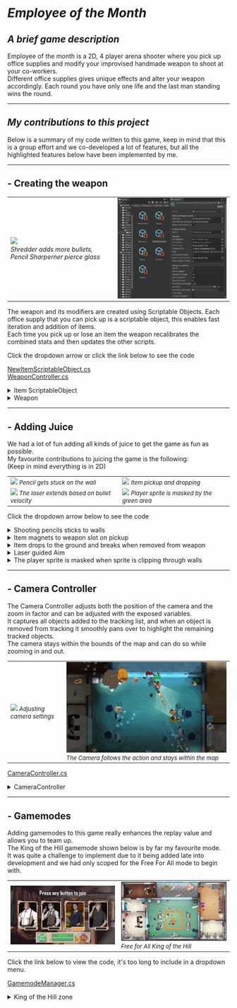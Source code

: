 <head>
  <!-- Include the Prism.js library and the C# language support -->
  <link rel="stylesheet" href="https://cdnjs.cloudflare.com/ajax/libs/prism/1.25.0/themes/prism-tomorrow.min.css"> <!-- CDN link to the dark theme CSS file -->
  <script src="https://cdnjs.cloudflare.com/ajax/libs/prism/1.25.0/components/prism-csharp.min.js"></script>
</head>
<body>

# *Employee of the Month*

## *A brief game description*

Employee of the month is a 2D, 4 player arena shooter where you pick up office supplies and modify your improvised handmade weapon to shoot at your co-workers.  
Different office supplies gives unique effects and alter your weapon accordingly. Each round you have only one life and the last man standing wins the round.

---

## *My contributions to this project*

Below is a summary of my code written to this game, keep in mind that this is a group effort and we co-developed a lot of features, but all the highlighted features below have been implemented by me. 

---

## - **Creating the weapon**

<table>
  <tr>
    <td><img src="Images\EOTM_weapon-pickup.gif"/>
  <br> <i>Shredder adds more bullets, Pencil Sharperner  pierce glass</i></td>
    <td><img src="Images\EOTM_scriptable_objects.png" /></td>
  </tr>
</table>


The weapon and its modifiers are created using Scriptable Objects. Each office supply that you can pick up is a scriptable object, this enables fast iteration and addition of items.  
Each time you pick up or lose an item the weapon recalibrates the combined stats and then updates the other scripts.

Click the dropdown arrow or click the link below to see the code

[NewItemScriptableObject.cs](https://github.com/MikaelahJ/EmployeeOfTheMonth/blob/main/Employee%20of%20the%20month/Assets/Scripts/Weapon%20Scripts/WeaponController.cs)  
[WeaponController.cs](https://github.com/MikaelahJ/EmployeeOfTheMonth/blob/main/Employee%20of%20the%20month/Assets/Scripts/Weapon%20Scripts/WeaponController.cs)  

<details>
<summary>Item ScriptableObject</summary>

<pre><code class="language-csharp">
using UnityEngine;

[CreateAssetMenu(fileName = "NewItem", menuName = "ScriptableObjects/NewItemScriptableObject", order = 1)]

//Add variables in the list below, please set the value to 0 or equivalent
//After you added a variable, update the UpdateWeaponStats Function in WeaponController
public class NewItemScriptableObject : ScriptableObject
{
    [Header("Item On Weapon Sprite")]
    public Sprite itemIcon;
    public Sprite itemBrokenOnGround;
    public bool brokenItemSticksToWall = false;

    [Header("In Game Sprite")]
    public Sprite sprite;

    [Header("Sounds")]
    public AudioClip onRespawn;
    public AudioClip onPickup;
    public AudioClip onDestroy;
    [Tooltip("Will always play if you have three of this item")]
    public AudioClip ultimateFire;
    public AudioClip fire;
    [Tooltip("Highest priority overrides the current fire sound")]
    public int fireSoundPriority = 0;
    public AudioClip bulletImpactSound;
    [Tooltip("Highest priority overrides the current bullet impact sound")]
    public int bulletImpactPriority = 0;

    [Header("Weapon modifiers")]
    [Tooltip("Total Ammo before item breaks")]
    public float ammo = 0;
    [Tooltip("ammo consumed per shot, ammoweight of 0.5 fires 2 bullets per 1 ammo. Three ammoweight 0.5 mods gives 0.125 ammoweight, 8 shots per 1 ammo. Three ammoweight 1.5 mods gives 3.4 ammoweight, 1 shot per 3.4 ammo")]
    public float ammoWeight = 1;
    [Tooltip("modifier is additive")]
    public float weaponDamage = 0;
    [Tooltip("modifier is additive")]
    public float recoilModifier = 0;
    [Tooltip("Base rate of Bullets fired per second, can only be set on base weapon")]
    public float baseFireRate = 0;
    [Tooltip("% Increase of fire rate, use negative values for a decrease in fire rate")]
    public float fireRatePercentage = 0;
    [Tooltip("3 items with 100% accuracy gives weapon 100% accuracy, 3 items with 80% accuracy gives 0.8*0.8*0.8 = 51% accuracy")]
    [Range(0, 100)]public float accuracy = 100;
    [Tooltip("The spread of missed bullets, 0% accuracy with a 45 degree miss angle allows you to miss in a 90 degree cone")]
    [Range(0, 90)] public float maxMissDegAngle = 0;
    public bool isShotgun = false;
    public bool isSuperShredder = false;

    public int shotgunAmount = 0;

    [Header("Bullet modifiers")]
    public Sprite bulletSprite;
    [Tooltip("Highest priority overrides the current bullet sprite")]
    public int bulletSpritePriority = 0;

    [Tooltip("modifier is additive")]
    public float bulletVelocity = 0f;
    [Header("Bouncy")]
    public bool isBouncy = false;
    public int numOfBounces = 0;
    [Header("Penetration")]
    public bool isPenetrate = false;
    public int numOfPenetrations = 0;
    [Header("Explosive")]
    public bool isSuperMicro = false;
    public bool isExplosive = false;
    public float explosionRadius = 0f;
    public float explosionDamage = 0f;
    [Header("Knockback")]
    public bool isKnockback = false;
    public float knockbackModifier = 0f;
    [Header("Homing")]
    public bool isHoming = false;
    public float turnSpeed = 0f;
    public float scanBounds = 0f;
    [Header("Stapler")]
    public bool isSuperStapler = false;
    public bool isStapler = false;
    public float stunTime = 0f;
    public float speedSlowdown = 0;
    [Header("Animations")]
    public bool hasAnimations = false;
}
</code></pre>

</details>

<details>
<summary>Weapon</summary>

 ```csharp
 using System.Collections;
using System.Collections.Generic;
using UnityEngine;

public class WeaponController : MonoBehaviour
{
    public int itemSlots = 3;
    [Header("Equipped Weapon")]
    public NewItemScriptableObject weapon;

    [Header("Base Weapon")]
    public NewItemScriptableObject baseWeapon;

    [Header("Equipped Items")]
    public NewItemScriptableObject[] items;

    public UIItemHolder itemHolder;

    private AudioSource sound;

    public bool isDead = false;

    [SerializeField] private Laser laserScript;
    [SerializeField] private Fire fireScript;

    void Start()
    {
        items = new NewItemScriptableObject[itemSlots];
        UpdateWeaponStats();

        sound = GetComponent<AudioSource>();
        sound.volume = AudioManager.instance.audioClips.sfxVolume;
    }

    public void AddItem(NewItemScriptableObject item)
    {
        if (isDead)
        {
            Debug.Log("Can't add item: Player is dead!");
            return;
        }

        for (int i = 0; i < items.Length; i++)
        {
            if (items[i] == null)
            {
                items[i] = Instantiate(item);
                if (itemHolder != null)
                {
                    itemHolder.AddItem(item, i);
                }
                Debug.Log("Added item: " + item.name);
                //Play pickup sound
                sound.volume = AudioManager.instance.audioClips.sfxVolume;
                sound.PlayOneShot(item.onPickup);

                UpdateWeaponStats();

                return;
            }
        }
        Debug.Log("Inventory full, can't add item: " + item.name);
    }

    public (bool, int) CanAddItem()
    {
        for (int i = 0; i < items.Length; i++)
        {
            if (items[i] == null)
            {
                return (true, i);
            }
        }

        return (false, -1);
    }


    public void RemoveAllItems()
    {
        laserScript.DiscardSuperSprite();

        for (int i = 0; i < items.Length; i++)
        {
            RemoveItem(i, false);
        }
        Debug.Log("Removed all items from weapon!");
    }

    public void RemoveItem(int index, bool playSound)
    {
        if (items[index] == null)
        {
            Debug.Log("Can't remove item at position " + index + ", item not found");
            return;
        }

        //Play item removed sound
        if (playSound)
        {
            sound.volume = AudioManager.instance.audioClips.sfxVolume;
            sound.PlayOneShot(items[index].onDestroy);
        }

        //Remove item sprite from weapon
        if (itemHolder != null)
        {
            itemHolder.RemoveItem(index, items[index]);
        }
        //Remove item from weapon
        Debug.Log("Removed item: " + items[index].name);
        items[index] = null;
        UpdateWeaponStats();
    }

    void UpdateWeaponStats()
    {
        NewItemScriptableObject newWeapon = Instantiate(baseWeapon);
        newWeapon.name = "Weapon";
        bool checkIfUltimate = true;
        for (int i = 0; i < items.Length; i++)
        {
            //Check if we have item to add to gun
            if (items[i] == null)
            {
                checkIfUltimate = false;
                continue;
            }

            NewItemScriptableObject item = items[i];

            if (i != 0)
            {
                //Check if previous item we added is the same
                checkIfUltimate = checkIfUltimate && item.name == items[i - 1].name;
            }

            //Weapon Modifiers
            if (newWeapon.fireSoundPriority < item.fireSoundPriority)
            {
                newWeapon.fireSoundPriority = item.fireSoundPriority;
                newWeapon.fire = item.fire;
            }

            if (newWeapon.bulletImpactPriority < item.bulletImpactPriority)
            {
                newWeapon.bulletImpactPriority = item.bulletImpactPriority;
                newWeapon.bulletImpactSound = item.bulletImpactSound;
            }

            newWeapon.ammo += item.ammo;
            newWeapon.ammoWeight *= item.ammoWeight;
            newWeapon.weaponDamage += item.weaponDamage;
            newWeapon.baseFireRate *= (1 + (item.fireRatePercentage / 100f));
            newWeapon.recoilModifier += item.recoilModifier;
            newWeapon.accuracy *= (item.accuracy / 100f);
            newWeapon.maxMissDegAngle += item.maxMissDegAngle;
            newWeapon.isShotgun = newWeapon.isShotgun || item.isShotgun;
            newWeapon.shotgunAmount += item.shotgunAmount;

            //Bullet Modifiers
            if (newWeapon.bulletSpritePriority < item.bulletSpritePriority)
            {
                newWeapon.bulletSpritePriority = item.bulletSpritePriority;
                newWeapon.bulletSprite = item.bulletSprite;
            }

            newWeapon.bulletVelocity += item.bulletVelocity;
            newWeapon.isBouncy = newWeapon.isBouncy || item.isBouncy;
            newWeapon.numOfBounces += item.numOfBounces;
            newWeapon.numOfPenetrations += item.numOfPenetrations;
            newWeapon.isPenetrate = newWeapon.isPenetrate || item.isPenetrate;
            newWeapon.isExplosive = newWeapon.isExplosive || item.isExplosive;
            newWeapon.explosionRadius += item.explosionRadius;
            newWeapon.explosionDamage += item.explosionDamage;
            newWeapon.isKnockback = newWeapon.isKnockback || item.isKnockback;
            newWeapon.knockbackModifier += item.knockbackModifier;
            newWeapon.isHoming = newWeapon.isHoming || item.isHoming;
            newWeapon.turnSpeed += item.turnSpeed;
            newWeapon.scanBounds += item.scanBounds;
            newWeapon.isStapler = newWeapon.isStapler || item.isStapler;
            newWeapon.stunTime += item.stunTime;
            newWeapon.speedSlowdown += item.speedSlowdown;
        }

        //Add ultimate effects
        if (checkIfUltimate)
        {
            Debug.Log("Equipped ultimate: itemName" + items[0].name);
            if (items[0].name == "Microwave(Clone)")
            {
                newWeapon.isSuperMicro = true;
            }

            if (items[0].name == "Pencil Sharpener(Clone)")
            {
                fireScript.shakeDuration = 0.4f;
                fireScript.shakeMagnitude = 0.5f;
                GetComponent<Fire>().bulletSizeMultiplier = 2f;
            }

            if (items[0].name == "Rubber(Clone)")
            {
                GetComponent<Fire>().isUltimateRubber = true;
                newWeapon.numOfBounces = 50;
            }

            if (items[0].name == "Shredder(Clone)")
            {
                fireScript.shakeDuration = 0.4f;
                fireScript.shakeMagnitude = 0.2f;
                newWeapon.shotgunAmount = 30;
                newWeapon.isSuperShredder = true;
            }

            if (items[0].name == "Stapler(Clone)")
            {
                newWeapon.stunTime = 3;
                newWeapon.isSuperStapler = true;
            }

            if (items[0].ultimateFire != null)
            {
                newWeapon.fire = items[0].ultimateFire;
                newWeapon.ultimateFire = items[0].ultimateFire;
            }
        }
        else
        {
            fireScript.shakeDuration = 0f;
            fireScript.shakeMagnitude = 0f;
            GetComponent<Fire>().bulletSizeMultiplier = 1f;
            GetComponent<Fire>().isUltimateRubber = false;
        }
        weapon = newWeapon;
        UpdateFireStats();
        UpdateAimLine();
    }

    public void LoseItemAmmo(float shots)
    {
        for (int i = 0; i < items.Length; i++)
        {
            if (items[i] != null)
            {
                items[i].ammo -= shots;
                if (items[i].ammo <= 0)
                {
                    RemoveItem(i, true);
                }
            }
        }
    }

    void UpdateFireStats()
    {
        if (GetComponent<Fire>() != null)
        {
            GetComponent<Fire>().UpdateFireModifiers();
        }
    }

    void UpdateAimLine()
    {
        if (GetComponentInChildren<AimLine>() != null)
        {
            AimLine aimLine = GetComponentInChildren<AimLine>();
            if(CanAddItem().Item2 == 0)
            {
                aimLine.laserMaxLength = 0;
            }
            else
            {
                aimLine.laserMaxLength = 3 * (weapon.bulletVelocity / baseWeapon.bulletVelocity);
            }
        }
    }

    public int NumOfItems()
    {
        int count = 0;
        foreach (var item in items)
        {
            if (item != null) { count++; }
        }
        return count;
    }

}
```

</details>

---

## - **Adding Juice**

We had a lot of fun adding all kinds of juice to get the game as fun as possible.  
My favourite contributions to juicing the game is the following:  
(Keep in mind everything is in 2D) 

<table>
  <tr>
    <td><img src="Images\EOTM_pencil_wall.gif" /> <font size="2">  
  <i>Pencil gets stuck on the wall</font></td>
    <td><img src="Images\EOTM_items.gif" /> <font size="2">  
  <i>Item pickup and dropping</font></td>
  </tr>
  <tr>
    <td><img src="Images\EOTM_aimline.gif" /> <font size="2">  
  <i>The laser extends based on bullet velocity</font></td>
    <td><img src="Images\EOTM_masking.gif" /> <font size="2">  
  <i>Player sprite is masked by the green area</font></td>
  </tr>
</table>

Click the dropdown arrow below to see the code

<details>
<summary>Shooting pencils sticks to walls</summary>
<br>

 ```csharp
using UnityEngine;

//This object gets instanced when a pencil bullet hits a wall
//All functions gets called by the bullet before the bullet is destroyed

public class PencilStuckInWall : MonoBehaviour
{
    public GameObject pencil;
    public GameObject crack;

    public void SetPencilPosition(Collision2D wall)
    {
        Vector2 conctactPoint = wall.GetContact(0).point;
        Vector2 wallNormal = wall.GetContact(0).normal;


        float penDistanceFromCenter = Vector2.Dot(conctactPoint, wallNormal);
        float wallDistanceFromCenter = Vector2.Dot(wall.transform.position, wallNormal);

        float distanceUpWall = penDistanceFromCenter - wallDistanceFromCenter;
        //puts the pen 1/4th of the wall up from contact point
        Vector2 offset = wallNormal * 0.5f * distanceUpWall;
        transform.position = conctactPoint - offset;
    }

    public void SetPencilRotation(Quaternion rotation)
    {
        pencil.transform.rotation = rotation;
    }

    public void SetCrackTransform(Collision2D wall)
    {
        //Vector perpendicular to wall
        Vector2 wallNormal = wall.GetContact(0).normal;
        //Vector towards wall from collision point
        Vector2 wallDirection = new Vector2(wallNormal.y, wallNormal.x);

        //The centerpoint where all walls are facing towards this point
        Vector3 wallGraphicsCenterPoint = new Vector3(0, -1, 0);

        //Checks distance from Vector3.zero, the dot product of the normal vector compares only the distance in relation to the walls face
        //a wall along the x-axis will have a normal of (0, 1) and then we compare only the y value distance from center to figure out if the pen is above or below the wall
        float itemDistanceFromCenter = Mathf.Abs(Vector2.Dot((transform.position - wallGraphicsCenterPoint), wallNormal));
        float wallDistanceFromCenter = Mathf.Abs(Vector2.Dot((wall.transform.position - wallGraphicsCenterPoint), wallNormal));

        if (wallDistanceFromCenter < itemDistanceFromCenter)
        {
            //Item is behind a wall
            pencil.GetComponent<SpriteRenderer>().sortingOrder = -2;
            Destroy(crack);
            return;
        }
        else
        {
            //Debug.Log("Put item on wall");
            //Set the items angle to 70deg relative to the walls face
            crack.transform.localEulerAngles = new Vector3(wallDirection.x * -70, wallDirection.y * 70, transform.localEulerAngles.z);
            crack.GetComponent<SpriteRenderer>().sortingOrder = 1;
        }
    }
}
```
</details>


<details>
<summary>Item magnets to weapon slot on pickup</summary>
<br>

 ```csharp
    //Negative base speed makes item go away from target at start
    public float baseSpeed = -3f;
    public float acceleration = 15;

    public void MoveTowardsTarget()
        {
            Vector3 itemSlotPosition = itemSlot.transform.position;
            Vector3 moveDirection = itemSlotPosition - transform.position;

            if(moveDirection.magnitude < 0.2f)
            {
                targetWeapon.GetComponent<WeaponController>().AddItem(item);
                Destroy(gameObject);
            }

            transform.position += baseSpeed * Time.deltaTime * moveDirection.normalized;
            baseSpeed += Time.deltaTime * acceleration;
        }

```
</details>

<details>
<summary>Item drops to the ground and breaks when removed from weapon</summary>
<br>

 ```csharp
 using UnityEngine;

public class ItemRemovedFromGun : MonoBehaviour
{
    public Sprite sprite;
    public Sprite brokenSprite;
    public Vector3 moveDirection;

    public bool sticksToWalls = false;

    public float throwDistance = 5f;
    public float throwHeight = 1;
    public float animationSpeed = 4;
    public float breakSize = 1f;

    private Vector3 startLocalScale;
    private Rigidbody2D rb2d;

    private float timer = 0;
    private bool isBroken = false;

    void Start()
    {
        rb2d = GetComponent<Rigidbody2D>();
        GetComponent<SpriteRenderer>().sprite = sprite;
        startLocalScale = transform.localScale;

        float offset = 0.1f;
        float randomDistance = throwDistance + throwDistance * Random.Range(-throwDistance * offset, throwDistance * offset);
        rb2d.AddForce(moveDirection * randomDistance, ForceMode2D.Impulse);
    }

    void FixedUpdate()
    {
        if (isBroken) { return; }

        //For Kinematic Mode
        //Vector3 moveDistance = throwDistance * moveDirection * Time.deltaTime;
        //rb2d.MovePosition(transform.position + moveDistance);

        float size = Mathf.Sin(timer);

        transform.localScale = startLocalScale + startLocalScale * throwHeight * size;

        timer += (Time.deltaTime * animationSpeed);

        if(breakSize - 1 > size) 
        {
            BreakItem(null);
        }
    }

    void BreakItem(Collision2D wall)
    {
        isBroken = true;

        GetComponent<CircleCollider2D>().enabled = false;
        GetComponent<SpriteRenderer>().sortingOrder = -1;
        GetComponent<SpriteRenderer>().sprite = brokenSprite;
        GetComponent<Rigidbody2D>().velocity = Vector2.zero;

        transform.localScale = new Vector3(breakSize, breakSize, breakSize);

        //If not broken by wall
        if (wall == null)
            return;

        //Vector perpendicular to wall
        Vector2 wallNormal = wall.GetContact(0).normal;
        //Vector towards wall from collision point
        Vector2 wallDirection = new Vector2(wallNormal.y, wallNormal.x);

        float itemDistanceFromCenter = Mathf.Abs(Vector2.Dot((Vector2)transform.position, wallNormal));
        float wallDistanceFromCenter = Mathf.Abs(Vector2.Dot((Vector2)wall.transform.position, wallNormal));

        if (wallDistanceFromCenter > itemDistanceFromCenter)
        {
            Debug.Log("Put item on wall");
            //Set the items angle to 70deg relative to the walls face
            transform.localEulerAngles = new Vector3(wallDirection.x * -70, wallDirection.y * 70, transform.localEulerAngles.z);
            GetComponent<SpriteRenderer>().sortingOrder = 1;

            float wallX = Mathf.Abs(wallNormal.x);
            float wallY = Mathf.Abs(wallNormal.y);

            //Move the item "up the wall" from collision point
            Vector2 offset = wallNormal / 8;
            transform.position -= (Vector3)offset;
        }
        else
        {
            //Item is behind a wall
            Destroy(gameObject);
        }
    }

    private void OnCollisionEnter2D(Collision2D other)
    {
        if(!sticksToWalls) { return; }

        Debug.Log("Collided with " + other.transform.name);
        if (other.gameObject.CompareTag("HardWall") || other.gameObject.CompareTag("SoftWall"))
        {
            Debug.Log("Item Collided with wall");
            BreakItem(other);
        }
    }
}
```
</details>

<details>
<summary>Laser guided Aim</summary>
<br>

 ```csharp
using UnityEngine;

[RequireComponent(typeof(LineRenderer))]
public class AimLine : MonoBehaviour
{
    private LineRenderer aimLine;
    public float laserWidth = 0.1f;
    public float laserMaxLength = 5f;
    public bool isBlocked = false;

    void Start()
    {
        aimLine = GetComponent<LineRenderer>();
        Vector3[] initLaserPositions = new Vector3[2] { Vector3.zero, Vector3.zero };
        aimLine.SetPositions(initLaserPositions);
    }

    void Update()
    {
        if (!isBlocked)
        {
            aimLine.enabled = true;
            ShootLaserFromTargetPosition(transform.position, transform.up, laserMaxLength);
        }
        else
        {
            aimLine.enabled = false;
        }
    }

    void ShootLaserFromTargetPosition(Vector3 targetPosition, Vector3 direction, float length)
    {
        Vector3 endPosition = targetPosition + (length * direction);

        RaycastHit2D raycastHit = Physics2D.Raycast(targetPosition, direction, length, LayerMask.GetMask("HardWall", "SoftWall"));
        
        if(raycastHit)
            endPosition = raycastHit.point;

        aimLine.SetPosition(0, targetPosition);
        aimLine.SetPosition(1, endPosition);
    }
}
```
</details>

<details>
<summary>The player sprite is masked when sprite is clipping through walls</summary>
<br>

 ```csharp
using System.Collections.Generic;
using UnityEngine;

public class RoomMaskManager : MonoBehaviour
{
    [SerializeField] private List<SpriteMask> rooms;
    public string layerName;

    void Start()
    {
        foreach (var spriteMask in rooms)
        {
            spriteMask.frontSortingLayerID = SortingLayer.NameToID(layerName);
            spriteMask.backSortingLayerID = SortingLayer.NameToID(layerName);
            spriteMask.GetComponent<RoomMask>().playerSpriteName = layerName;
        }
    }
}

```
 ```csharp
using UnityEngine;

 public class RoomMask : MonoBehaviour
{
    public string playerSpriteName;
    bool startCollision;

    void Start()
    {
        //Fixes bug where player is hidden at start because game time is paused before collision triggers to play the 3..2..1 countdown.
        Invoke(nameof(DisableAllMasks), 0.1f);
    }

    void DisableAllMasks()
    {
        if(!startCollision)
        GetComponent<SpriteMask>().enabled = false;
    }

    private void OnTriggerEnter2D(Collider2D collision)
    {
        startCollision = true;
        //Debug.Log("Trigger Entered with " + collision.name);
        if(collision.name != playerSpriteName) { return; }
        //Debug.Log("Enabled mask: " + collision.name);
        GetComponent<SpriteRenderer>().enabled = false;
        GetComponent<SpriteMask>().enabled = true;
    }

    private void OnTriggerExit2D(Collider2D collision)
    {
        //Debug.Log("Trigger Left: " + collision.name);
        if (collision.name != playerSpriteName) { return; }

        if (collision.transform.parent.TryGetComponent<HasHealth>(out HasHealth health))
        {
            if (health.isDead)
            {
                Debug.Log("RoomMask: Player died");
                return;
            }
        }

        Debug.Log("Disabled mask: " + collision.name);
        GetComponent<SpriteRenderer>().enabled = true;
        GetComponent<SpriteMask>().enabled = false;
    }
}
 ```
</details>

---

## - **Camera Controller**

The Camera Controller adjusts both the position of the camera and the zoom in factor and can be adjusted with the exposed variables.  
It captures all objects added to the tracking list, and when an object is removed from tracking it smoothly pans over to highlight the remaining tracked objects.  
The camera stays within the bounds of the map and can do so while zooming in and out.

<table>
  <tr>
    <td><img src="Images\EOTM_CameraController.gif" /> <font size="2">  
  <i>Adjusting camera settings</font></td>
    <td><img src="Images\EOTM_04.gif" /> <font size="2">  
  <i>The Camera follows the action and stays within the map</font></td>
  </tr>

</table>

[CameraController.cs](https://github.com/MikaelahJ/EmployeeOfTheMonth/blob/main/Employee%20of%20the%20month/Assets/Scripts/CameraController.cs)  

<details>
<summary>CameraController</summary>
<br>

 ```csharp
using System.Collections;
using System.Collections.Generic;
using UnityEngine;

public class CameraController : MonoBehaviour
{
    public GameObject map;
    public GameObject[] players;
        
    [SerializeField] [Range(0, 10)]   private float moveSpeed = 2;
    [SerializeField] [Range(0, 10)]   private float zoomSpeed = 1.5f;
    [SerializeField] [Range(-10, 10)] private float zoomOffset = 1;
    [SerializeField] [Range(0, 10)]   private float zoomScale = 2.8f;

    [SerializeField] [Range(0, 10)]   private float minOrthograpic = 4;
    [SerializeField] [Range(0, 100)]  private float maxOrthograpic = 15;

    private float xMin, xMax, yMin, yMax;
    private Camera cam;
    private int numOfPlayers = 0;

    void Awake()
    {
        players = new GameObject[4];
        if(TryGetComponent(out AudioSource audio))
        {
            audio.volume = AudioManager.instance.audioClips.characterVolume;
        }
    }
    // Start is called before the first frame update
    void Start()
    {
        cam = GetComponent<Camera>();
        //Lock the camera to the map
        if (map.TryGetComponent<BoxCollider>(out BoxCollider mapBounds))
        {
            if(mapBounds.bounds.extents.x/cam.aspect > mapBounds.bounds.extents.y)
            {
                xMin = -mapBounds.bounds.extents.x + mapBounds.bounds.center.x;
                xMax = mapBounds.bounds.extents.x + mapBounds.bounds.center.x;
                yMin = xMin / cam.aspect;
                yMax = xMax / cam.aspect;
                //Debug.Log("Camera limited by Width");
            }
            else
            {
                yMin = -mapBounds.bounds.extents.y + mapBounds.bounds.center.y;
                yMax = mapBounds.bounds.extents.y + mapBounds.bounds.center.y;

                xMin = yMin * cam.aspect;
                xMax = yMax * cam.aspect;
                //Debug.Log("Camera limited by height");
            }

            //Set the max cam size to view whole map
            maxOrthograpic = yMax;
        }
    }

    void Update()
    {
        if(numOfPlayers != 0)
            MoveCameraOrthographic(players);
        if(numOfPlayers == 1)
        {
            moveSpeed = 8;
        }
    }

    public void AddCameraTracking(GameObject player)
    {
        for (int i = 0; i < players.Length; i++)
        {
            if (players[i] == null)
            {
                players[i] = player;
                Debug.Log("Added " + player.name + " to camera tracking");
                numOfPlayers++;
                return;
            }
        }
        Debug.Log("Tracking list full! Couldn't add " + player.name + " to camera tracking");
    }

    public void RemoveCameraTracking(GameObject player)
    {
        for (int i = 0; i < players.Length; i++)
        {
            if (players[i] == player)
            {
                players[i] = null;
                Debug.Log("Removed " + player.name + " from camera tracking");
                numOfPlayers--;
                return;
            }
        }
        Debug.Log("Can't Remove " + player.name + " in camera tracking list, does not exist in tracking");
    }


    void MoveCameraOrthographic(GameObject[] players)
    {
        //Set Size
        float currentSize = cam.orthographicSize;
        float targetSize = zoomOffset + GetCameraTargetSize(players);
        float increment = (targetSize - currentSize) * Time.deltaTime * zoomSpeed;

        cam.orthographicSize = Mathf.Clamp(currentSize + increment, minOrthograpic, maxOrthograpic);

        //Move camera
        Vector3 middle = GetCameraDestination(players);
        middle.z = 0;
        transform.position += middle * Time.deltaTime * moveSpeed;

        if(map != null)
            transform.position = ClampCameraToMap();
    }

    Vector3 ClampCameraToMap()
    {
        float height = cam.orthographicSize;
        float width = height * cam.aspect;

        float camX = Mathf.Clamp(transform.position.x, xMin + width, xMax - width);
        float camY = Mathf.Clamp(transform.position.y, yMin + height, yMax - height);
        return new Vector3(camX, camY, -10);
    }

    float GetCameraTargetSize(GameObject[] players)
    {
        float aspect = GetComponent<Camera>().aspect;
        List<Vector3> playerPositions = new List<Vector3>();

        //Scale distance in proportions to the camera aspect
        for (int i = 0; i < players.Length; i++)
        {
            if(players[i] != null)
                playerPositions.Add(new Vector3(players[i].transform.position.x, players[i].transform.position.y * aspect));
        }

        float maxDistance = minOrthograpic;
        //Calculate the max distance of all player pairs
        foreach (Vector3 position in playerPositions)
        {
            for (int i = 1; i < playerPositions.Count; i++)
            {
                float distance = Vector2.Distance(position, playerPositions[i]);
                if (maxDistance < distance)
                {
                    maxDistance = distance;
                }
            }
        }

        return maxDistance/zoomScale;
    }

    Vector3 GetCameraDestination(GameObject[] players)
    {
        Vector3 destination = Vector2.zero;
        foreach (GameObject player in players)
        {
            if(player != null)
                destination += (player.transform.position - transform.position);
        }

        destination = destination / players.Length;

        return destination;
    }

    void MoveCameraPerspective(Vector3 player, Vector3 cube)
    {
        Vector3 middle = ((player - transform.position) + (cube - transform.position)) / 2;

        transform.position += middle * Time.deltaTime * moveSpeed;
        transform.position = Vector3.Lerp(transform.position, new(transform.position.x, transform.position.y, -(zoomOffset + Vector2.Distance(player, cube))), Time.deltaTime);
    }
}

```
</details>

---

## - **Gamemodes**

Adding gamemodes to this game really enhances the replay value and allows you to team up.  
The King of the Hill gamemode shown below is by far my favourite mode.  
It was quite a challenge to implement due to it being added late into development and we had only scoped for the Free For All mode to begin with.

<table>
  <tr>
    <td><img src="Images\EOTM_gamemodes.gif" /> </td>
    <td><img src="Images\EOTM_02.gif" /> <font size="2">  
  <i> Free for All King of the Hill</font></td>
  </tr>
</table>

Click the link below to view the code, it's too long to include in a dropdown menu.

[GamemodeManager.cs](https://github.com/MikaelahJ/EmployeeOfTheMonth/blob/main/Employee%20of%20the%20month/Assets/Scripts/GameModeManager.cs) 

<details>
<summary>King of the Hill zone</summary>
<br>

 ```csharp
using System.Collections;
using System.Collections.Generic;
using UnityEngine;
using System.Linq;
using System.Text.RegularExpressions;
using TMPro;

public class KingOfTheHillScript : MonoBehaviour
{
    ParticleSystem sys;
    ParticleSystemRenderer myParticleSystemRenderer;
    BoxCollider2D myCollider;
    LineRenderer myLine;
    [SerializeField] private TextMeshPro scoreText;

    List<Team> teamsInZone = new List<Team>();
    int currentPoints = 0;

    void Start()
    {
        scoreText.text = "";
        myParticleSystemRenderer = GetComponent<ParticleSystemRenderer>();
        sys = GetComponent<ParticleSystem>();
        myCollider = GetComponent<BoxCollider2D>();
        myLine = GetComponent<LineRenderer>();
        SetLine();
    }

    private void SetLine()
    {
        if (teamsInZone.Count == 0)
        {
            SetBorderColors();
        }
        else
        {
            SetBorderColors(teamsInZone[0]);
        }

        Mesh mesh = myCollider.CreateMesh(false, false);
        mesh.Optimize();

        Vector3[] positions = mesh.vertices;
        positions = positions.OrderBy(pos => Vector3.SignedAngle(pos.normalized, Vector3.up, Vector3.forward)).ToArray();

        myLine.positionCount = positions.Length;
        myLine.SetPositions(positions);
    }

    private void SetBorderColors(Team team = null)
    {
        Color32 teamColor = new Color32(255, 255, 255, 255);
        if (team != null)
            teamColor = team.GetColor();

        Material newLineMaterial = new Material(myLine.material);
        newLineMaterial.color = teamColor;
        myLine.material = newLineMaterial;

        var mainModule = sys.main;
        ParticleSystem.MinMaxGradient colGrad = new ParticleSystem.MinMaxGradient(teamColor);
        mainModule.startColor = colGrad;
    }

    private void OnTriggerEnter2D(Collider2D other)
    {
        if (other.gameObject.CompareTag("Player"))
        {
            teamsInZone.Add(other.GetComponentInParent<HasHealth>().team);
            OnlyOneTeamInZone();
        }
    }

    private void OnTriggerStay2D(Collider2D other)
    {
        if (other.gameObject.CompareTag("Player"))
        {
            if (OnlyOneTeamInZone())
            {
                Team team = other.GetComponentInParent<HasHealth>().team;
                team.AddPoints(Time.deltaTime);
                if (team.GetPoints() > currentPoints + 1)
                {
                    DisplayTeamText(team);
                }
            }
        }
    }

    private void OnTriggerExit2D(Collider2D other)
    {
        if (other.gameObject.CompareTag("Player"))
        {
            teamsInZone.Remove(other.GetComponentInParent<HasHealth>().team);
            OnlyOneTeamInZone();
        }
    }

    private bool OnlyOneTeamInZone()
    {
        if (teamsInZone.Count == 0)
        {
            scoreText.text = "";
            SetLine();
            return false;
        }
        Team lastTeam = teamsInZone[0];
        for (int i = 1; i < teamsInZone.Count; i++)
        {
            if (lastTeam != teamsInZone[i])
            {
                return false;
            }
        }
        DisplayTeamText(lastTeam);
        return true;

    }

    private void DisplayTeamText(Team team)
    {
        string AddSpaceBeforeNumbers = string.Join(" ", Regex.Split(team.GetTeamName().ToString(), @"(?<!^)(?=[0-9])"));
        currentPoints = Mathf.FloorToInt(team.GetPoints());
        string displayText = AddSpaceBeforeNumbers + "\n" + "Score: " + currentPoints;
        scoreText.text = displayText;
        Color32 teamColor = team.GetColor();
        scoreText.color = teamColor;
        SetLine();
    }
}
```
</details>


<script>Prism.highlightAll();</script>

</body>